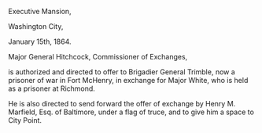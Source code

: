 Executive Mansion,

Washington City,

January 15th, 1864.

Major General Hitchcock, Commissioner of Exchanges,

is authorized and directed to offer to Brigadier General Trimble, now a prisoner of war in Fort McHenry, in exchange for Major White, who is held as a prisoner at Richmond.

He is also directed to send forward the offer of exchange by Henry M. Marfield, Esq. of Baltimore, under a flag of truce, and to give him a space to City Point.